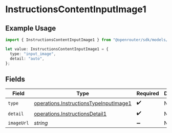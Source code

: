 # InstructionsContentInputImage1

## Example Usage

```typescript
import { InstructionsContentInputImage1 } from "@openrouter/sdk/models/operations";

let value: InstructionsContentInputImage1 = {
  type: "input_image",
  detail: "auto",
};
```

## Fields

| Field                                                                                            | Type                                                                                             | Required                                                                                         | Description                                                                                      |
| ------------------------------------------------------------------------------------------------ | ------------------------------------------------------------------------------------------------ | ------------------------------------------------------------------------------------------------ | ------------------------------------------------------------------------------------------------ |
| `type`                                                                                           | [operations.InstructionsTypeInputImage1](../../models/operations/instructionstypeinputimage1.md) | :heavy_check_mark:                                                                               | N/A                                                                                              |
| `detail`                                                                                         | [operations.InstructionsDetail1](../../models/operations/instructionsdetail1.md)                 | :heavy_check_mark:                                                                               | N/A                                                                                              |
| `imageUrl`                                                                                       | *string*                                                                                         | :heavy_minus_sign:                                                                               | N/A                                                                                              |